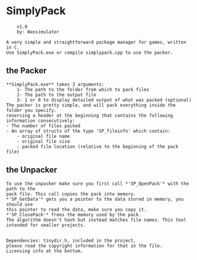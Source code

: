 # SimplyPack              

        v1.0
        by: Wassimulator

    A very simple and straightforward package manager for games, written in C.
    Use SimplyPack.exe or compile simplypack.cpp to use the packer.

## the Packer

    **SimplyPack.exe** takes 3 arguments:
        1- The path to the folder from which to pack files
        2- The path to the output file
        3- 1 or 0 to display detailed output of what was packed (optional)
    The packer is pretty simple, and will pack everything inside the folder you specify. 
    reserving a header at the beginning that contains the following information consecutively:
    - The number of files packed 
    - An array of structs of the type 'SP_fileinfo' which contain:
        - original file name
        - original file size
        - packed file location (relative to the beginning of the pack file)
## the Unpacker
    To use the unpacker make sure you first call *'SP_OpenPack'* with the path to the 
    pack file. This call copies the pack into memory.
    *'SP_GetData'* gets you a pointer to the data stored in memory, you should use
    this pointer to read the data, make sure you copy it.
    *'SP_ClosePack'* frees the memory used by the pack.
    The algorithm doesn't hash but instead matches file names. This tool intended for smaller projects.


    Dependencies: tinydir.h, included in the project, 
    please read the copyright information for that in the file.
    Licensing info at the bottom.
